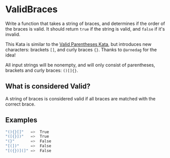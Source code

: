 # ValidBraces
Write a function that takes a string of braces, and determines if the order of the braces is valid. It should return `true` if the string is valid, and `false` if it's invalid.

This Kata is similar to the [Valid Parentheses Kata](https://www.codewars.com/kata/valid-parentheses), but introduces new characters: brackets `[]`, and curly braces `{}`. Thanks to `@arnedag` for the idea!

All input strings will be nonempty, and will only consist of parentheses, brackets and curly braces: `()[]{}`.

## What is considered Valid?
A string of braces is considered valid if all braces are matched with the correct brace.

## Examples
```Java
"(){}[]"   =>  True 
"([{}])"   =>  True
"(}"       =>  False
"[(])"     =>  False
"[({})](]" =>  False
```
